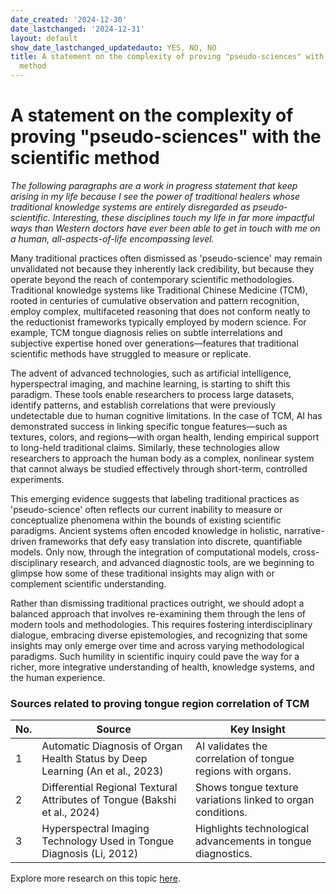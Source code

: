 ```yaml
---
date_created: '2024-12-30'
date_lastchanged: '2024-12-31'
layout: default
show_date_lastchanged_updatedauto: YES, NO, NO
title: A statement on the complexity of proving "pseudo-sciences" with the scientific
  method
---
```

# A statement on the complexity of proving "pseudo-sciences" with the scientific method

*The following paragraphs are a work in progress statement that keep arising in my life because I see the power of traditional healers whose traditional knowledge systems are entirely disregarded as pseudo-scientific. Interesting, these disciplines touch my life in far more impactful ways than Western doctors have ever been able to get in touch with me on a human, all-aspects-of-life encompassing level.*

Many traditional practices often dismissed as 'pseudo-science' may remain unvalidated not because they inherently lack credibility, but because they operate beyond the reach of contemporary scientific methodologies. Traditional knowledge systems like Traditional Chinese Medicine (TCM), rooted in centuries of cumulative observation and pattern recognition, employ complex, multifaceted reasoning that does not conform neatly to the reductionist frameworks typically employed by modern science. For example, TCM tongue diagnosis relies on subtle interrelations and subjective expertise honed over generations—features that traditional scientific methods have struggled to measure or replicate.

The advent of advanced technologies, such as artificial intelligence, hyperspectral imaging, and machine learning, is starting to shift this paradigm. These tools enable researchers to process large datasets, identify patterns, and establish correlations that were previously undetectable due to human cognitive limitations. In the case of TCM, AI has demonstrated success in linking specific tongue features—such as textures, colors, and regions—with organ health, lending empirical support to long-held traditional claims. Similarly, these technologies allow researchers to approach the human body as a complex, nonlinear system that cannot always be studied effectively through short-term, controlled experiments.

This emerging evidence suggests that labeling traditional practices as 'pseudo-science' often reflects our current inability to measure or conceptualize phenomena within the bounds of existing scientific paradigms. Ancient systems often encoded knowledge in holistic, narrative-driven frameworks that defy easy translation into discrete, quantifiable models. Only now, through the integration of computational models, cross-disciplinary research, and advanced diagnostic tools, are we beginning to glimpse how some of these traditional insights may align with or complement scientific understanding.

Rather than dismissing traditional practices outright, we should adopt a balanced approach that involves re-examining them through the lens of modern tools and methodologies. This requires fostering interdisciplinary dialogue, embracing diverse epistemologies, and recognizing that some insights may only emerge over time and across varying methodological paradigms. Such humility in scientific inquiry could pave the way for a richer, more integrative understanding of health, knowledge systems, and the human experience.


### Sources related to proving tongue region correlation of TCM

| No. | Source                                                                        | Key Insight                                                  |
| --- | ----------------------------------------------------------------------------- | ------------------------------------------------------------ |
| 1   | Automatic Diagnosis of Organ Health Status by Deep Learning (An et al., 2023) | AI validates the correlation of tongue regions with organs.  |
| 2   | Differential Regional Textural Attributes of Tongue (Bakshi et al., 2024)     | Shows tongue texture variations linked to organ conditions.  |
| 3   | Hyperspectral Imaging Technology Used in Tongue Diagnosis (Li, 2012)          | Highlights technological advancements in tongue diagnostics. |

Explore more research on this topic [here](https://typeset.io/search?q=Chinese%20medicine%20tongue%20regions%20link%20to%20organs&utm_source=chatgpt).